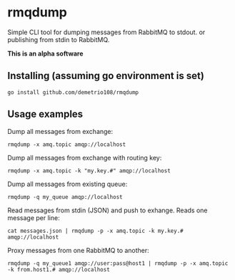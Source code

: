 # rmqdump

Simple CLI tool for dumping messages from RabbitMQ to stdout. or publishing from stdin to RabbitMQ.

**This is an alpha software**

## Installing (assuming go environment is set)
```
go install github.com/demetrio108/rmqdump
```

## Usage examples

Dump all messages from exchange:
```
rmqdump -x amq.topic amqp://localhost
```

Dump all messages from exchange with routing key:
```
rmqdump -x amq.topic -k "my.key.#" amqp://localhost
```

Dump all messages from existing queue:
```
rmqdump -q my_queue amqp://localhost
```

Read messages from stdin (JSON) and push to exhange. Reads one message per line:
```
cat messages.json | rmqdump -p -x amq.topic -k my.key.#  amqp://localhost
```

Proxy messages from one RabbitMQ to another:
```
rmqdump -q my_queue1 amqp://user:pass@host1 | rmqdump -p -x amq.topic -k from.host1.# amqp://localhost 
```
